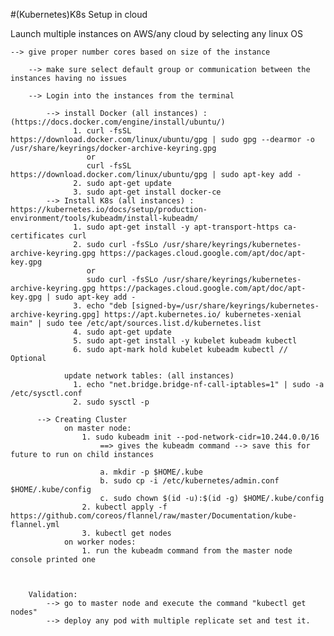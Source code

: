 #(Kubernetes)K8s Setup in cloud

Launch multiple instances on AWS/any cloud by selecting any linux OS  
   
    --> give proper number cores based on size of the instance 
     
        --> make sure select default group or communication between the instances having no issues
     
        --> Login into the instances from the terminal
        
            --> install Docker (all instances) : (https://docs.docker.com/engine/install/ubuntu/)
                  1. curl -fsSL https://download.docker.com/linux/ubuntu/gpg | sudo gpg --dearmor -o /usr/share/keyrings/docker-archive-keyring.gpg
                     or
                     curl -fsSL https://download.docker.com/linux/ubuntu/gpg | sudo apt-key add -
                  2. sudo apt-get update
                  3. sudo apt-get install docker-ce
            --> Install K8s (all instances) : https://kubernetes.io/docs/setup/production-environment/tools/kubeadm/install-kubeadm/
                  1. sudo apt-get install -y apt-transport-https ca-certificates curl
                  2. sudo curl -fsSLo /usr/share/keyrings/kubernetes-archive-keyring.gpg https://packages.cloud.google.com/apt/doc/apt-key.gpg
                     or 
                     sudo curl -fsSLo /usr/share/keyrings/kubernetes-archive-keyring.gpg https://packages.cloud.google.com/apt/doc/apt-key.gpg | sudo apt-key add -
                  3. echo "deb [signed-by=/usr/share/keyrings/kubernetes-archive-keyring.gpg] https://apt.kubernetes.io/ kubernetes-xenial main" | sudo tee /etc/apt/sources.list.d/kubernetes.list
                  4. sudo apt-get update
                  5. sudo apt-get install -y kubelet kubeadm kubectl
                  6. sudo apt-mark hold kubelet kubeadm kubectl // Optional
                  
                update network tables: (all instances)
                  1. echo "net.bridge.bridge-nf-call-iptables=1" | sudo -a /etc/sysctl.conf
                  2. sudo sysctl -p
                  
          --> Creating Cluster
                on master node:
                    1. sudo kubeadm init --pod-network-cidr=10.244.0.0/16 
                        ==> gives the kubeadm command --> save this for future to run on child instances

                        a. mkdir -p $HOME/.kube
                        b. sudo cp -i /etc/kubernetes/admin.conf $HOME/.kube/config
                        c. sudo chown $(id -u):$(id -g) $HOME/.kube/config
                    2. kubectl apply -f https://github.com/coreos/flannel/raw/master/Documentation/kube-flannel.yml 
                    3. kubectl get nodes
                on worker nodes:
                    1. run the kubeadm command from the master node console printed one
                    
                    
                    
        Validation:
            --> go to master node and execute the command "kubectl get nodes"
            --> deploy any pod with multiple replicate set and test it.
                  
